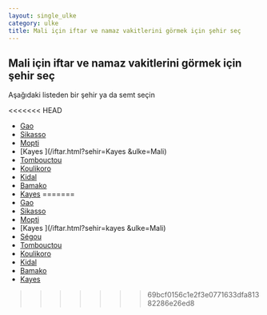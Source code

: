 ```yaml
---
layout: single_ulke
category: ulke
title: Mali için iftar ve namaz vakitlerini görmek için şehir seç
---
```



## Mali için iftar ve namaz vakitlerini görmek için şehir seç

Aşağıdaki listeden bir şehir ya da semt seçin


<<<<<<< HEAD
* [Gao](/iftar.html?sehir=Gao&ulke=Mali)
* [Sikasso](/iftar.html?sehir=Sikasso&ulke=Mali)
* [Mopti](/iftar.html?sehir=Mopti&ulke=Mali)
* [Kayes ](/iftar.html?sehir=Kayes &ulke=Mali)
* [Tombouctou](/iftar.html?sehir=Tombouctou&ulke=Mali)
* [Koulikoro](/iftar.html?sehir=Koulikoro&ulke=Mali)
* [Kidal](/iftar.html?sehir=Kidal&ulke=Mali)
* [Bamako](/iftar.html?sehir=Bamako&ulke=Mali)
* [Kayes](/iftar.html?sehir=Kayes&ulke=Mali)
=======
* [Gao](/iftar.html?sehir=gao&ulke=Mali)
* [Sikasso](/iftar.html?sehir=sikasso&ulke=Mali)
* [Mopti](/iftar.html?sehir=mopti&ulke=Mali)
* [Kayes ](/iftar.html?sehir=kayes &ulke=Mali)
* [Ségou](/iftar.html?sehir=ségou&ulke=Mali)
* [Tombouctou](/iftar.html?sehir=tombouctou&ulke=Mali)
* [Koulikoro](/iftar.html?sehir=koulikoro&ulke=Mali)
* [Kidal](/iftar.html?sehir=kidal&ulke=Mali)
* [Bamako](/iftar.html?sehir=bamako&ulke=Mali)
* [Kayes](/iftar.html?sehir=kayes&ulke=Mali)
>>>>>>> 69bcf0156c1e2f3e0771633dfa81382286e26ed8
